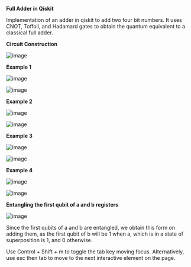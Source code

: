 **Full Adder in Qiskit**

Implementation of an adder in qiskit to add two four bit numbers. It uses CNOT, Toffoli, and Hadamard gates to obtain the quantum equivalent to a classical full adder.

**Circuit Construction**



![image](https://github.com/niranjana9002/qiskit-full-adder/assets/69412412/70f9833b-d837-4141-928e-1934e0f80fe9)


**Example 1**


![image](https://github.com/niranjana9002/qiskit-full-adder/assets/69412412/2f6e5842-2ef6-48f8-9d4f-a356d5e4d936)

![image](https://github.com/niranjana9002/qiskit-full-adder/assets/69412412/fc58f609-4b83-4e34-b295-4889b2ba4ab1)




**Example 2**



![image](https://github.com/niranjana9002/qiskit-full-adder/assets/69412412/933e1156-6fa4-4f88-b0b7-7e8a4d6841c7)



![image](https://github.com/niranjana9002/qiskit-full-adder/assets/69412412/68d8c077-b580-4dee-8731-12f56f54b69c)


****Example 3****


![image](https://github.com/niranjana9002/qiskit-full-adder/assets/69412412/9ddb1002-7c6f-4bc4-887c-9e1a87bb4a37)



![image](https://github.com/niranjana9002/qiskit-full-adder/assets/69412412/e1dc7f09-2b9c-4125-8d90-4dbf470cce85)


**Example 4**


![image](https://github.com/niranjana9002/qiskit-full-adder/assets/69412412/9861fc01-9993-4c17-8d89-fb42575ce994)


![image](https://github.com/niranjana9002/qiskit-full-adder/assets/69412412/d322905f-76fe-43f6-8912-6ba598f90340)



**Entangling the first qubit of a and b registers**


![image](https://github.com/niranjana9002/qiskit-full-adder/assets/69412412/672492b3-a50f-467c-8893-3e00acf93e51)


Since the first qubits of a and b are entangled, we obtain this form on adding them, as the first qubit of b will be 1 when a, which is in a state of superposition is 1, and 0 otherwise.



Use Control + Shift + m to toggle the tab key moving focus. Alternatively, use esc then tab to move to the next interactive element on the page.













